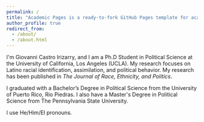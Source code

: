 ```yaml
---
permalink: /
title: "Academic Pages is a ready-to-fork GitHub Pages template for academic personal websites"
author_profile: true
redirect_from: 
  - /about/
  - /about.html
---
```


I'm Giovanni Castro Irizarry, and I am a Ph.D  Student in Political Science at the University of California, Los Angeles (UCLA). My research focuses on Latino racial identification, assimilation, and political behavior. My research has been published in *The Journal of Race, Ethnicity, and Politics*. 

I graduated with a Bachelor’s Degree in Political Science from the University of Puerto Rico, Rio Piedras. I also have a Master's Degree in Political Science from The Pennsylvania State University.

I use He/Him/El pronouns.

